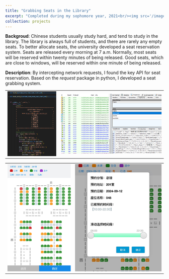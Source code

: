 ```yaml
---
title: "Grabbing Seats in the Library"
excerpt: "Completed during my sophomore year, 2021<br/><img src='/images/r12.png' width='600'>"
collection: projects
---
```


**Backgroud**: Chinese students usually study hard, and tend to study in the library. The library is always full of students, and there are rarely any empty seats. To better allocate seats, the university developed a seat reservation system. Seats are released every morning at 7 a.m. Normally, most seats will be reserved within twenty minutes of being released. Good seats, which are close to windows, will be reserved within one minute of being released.

**Description**:
By intercepting network requests, I found the key API for seat reservation. Based on the *request* package in python, I developed a seat grabbing system.

<div align=center>
<table><tr>
<td><img src="/images/r11.png"></td>
<td><img src="/images/r12.png" ></td>
</tr></table>
</div>
<div align=center>
<table><tr>
<td><img src="/images/r13.jpg"></td>
<td><img src="/images/r14.jpg" ></td>
</tr></table>
</div>





